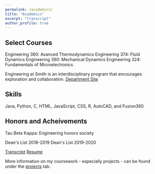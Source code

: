 ```yaml
---
permalink: /academics/
title: "Academics"
excerpt: "transcript"
author_profile: true
---
```


Select Courses
----
Engineering 360: Avanced Thermodynamics
Engineering 374: Fluid Dynamics
Engineering 390: Mechanical Dynamics
Engineering 324: Fundamentals of Microelectronics

Engineering at Smith is an interdisciplinary program that encourages exploration and collaboration.
[Department Site](https://www.smith.edu/academics/engineering)

Skills
----
Java, Python, C, HTML, JavaScript, CSS, R, AutoCAD, and Fusion360

Honors and Acheivements
----
Tau Beta Kappa: Engineering honors society

Dean's List 2018-2019
Dean's List 2019-2020


[Transcript](http://kmbspencer.github.io/files/Spencer-Academic-Transcript-F21.pdf)
[Resume](http://kmbspencer.github.io/files/Spencer_Resume.pdf)

More information on my coursework - especially projects - can be found under the [projects](kmbspencer.github.io/projects) tab. 